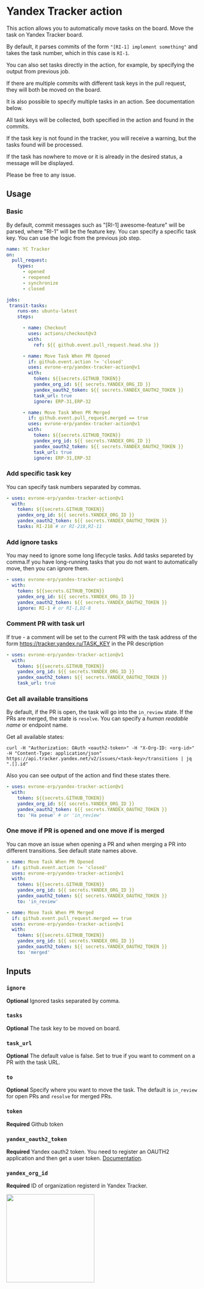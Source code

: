 # Yandex Tracker action

This action allows you to automatically move tasks on the board. Move the task on Yandex Tracker board.

By default, it parses commits of the form `"[RI-1] implement something"` and takes the task number, which in this case is `RI-1`.

You can also set tasks directly in the action, for example, by specifying the output from previous job.

If there are multiple commits with different task keys in the pull request, they will both be moved on the board.

It is also possible to specify multiple tasks in an action. See documentation below.

All task keys will be collected, both specified in the action and found in the commits.

If the task key is not found in the tracker, you will receive a warning, but the tasks found will be processed.

If the task has nowhere to move or it is already in the desired status, a message will be displayed.

Please be free to any issue.
## Usage

### Basic

By default, commit messages such as "[RI-1] awesome-feature" will be parsed, where "RI-1" will be the feature key. You can specify a specific task key. You can use the logic from the previous job step.

```yaml
name: YC Tracker
on:
  pull_request:
    types:
      - opened
      - reopened
      - synchronize
      - closed

jobs:
 transit-tasks:
    runs-on: ubuntu-latest
    steps:

      - name: Checkout
        uses: actions/checkout@v3
        with:
          ref: ${{ github.event.pull_request.head.sha }}

      - name: Move Task When PR Opened
        if: github.event.action != 'closed'
        uses: evrone-erp/yandex-tracker-action@v1
        with:
          token: ${{secrets.GITHUB_TOKEN}}
          yandex_org_id: ${{ secrets.YANDEX_ORG_ID }}
          yandex_oauth2_token: ${{ secrets.YANDEX_OAUTH2_TOKEN }}
          task_url: true
          ignore: ERP-31,ERP-32

      - name: Move Task When PR Merged
        if: github.event.pull_request.merged == true
        uses: evrone-erp/yandex-tracker-action@v1
        with:
          token: ${{secrets.GITHUB_TOKEN}}
          yandex_org_id: ${{ secrets.YANDEX_ORG_ID }}
          yandex_oauth2_token: ${{ secrets.YANDEX_OAUTH2_TOKEN }}
          task_url: true
          ignore: ERP-31,ERP-32
```

 ### Add specific task key

You can specify task numbers separated by commas.

````yaml
- uses: evrone-erp/yandex-tracker-action@v1
  with:
    token: ${{secrets.GITHUB_TOKEN}}
    yandex_org_id: ${{ secrets.YANDEX_ORG_ID }}
    yandex_oauth2_token: ${{ secrets.YANDEX_OAUTH2_TOKEN }}
    tasks: RI-218 # or RI-218,RI-11
````

### Add ignore tasks

You may need to ignore some long lifecycle tasks. Add tasks separeted by comma.If you have long-running tasks that you do not want to automatically move, then you can ignore them.

````yaml
- uses: evrone-erp/yandex-tracker-action@v1
  with:
    token: ${{secrets.GITHUB_TOKEN}}
    yandex_org_id: ${{ secrets.YANDEX_ORG_ID }}
    yandex_oauth2_token: ${{ secrets.YANDEX_OAUTH2_TOKEN }}
    ignore: RI-1 # or RI-1,DI-8
````

### Comment PR with task url

If true - a comment will be set to the current PR with the task address of the form <https://tracker.yandex.ru/TASK_KEY> in the PR description

```yaml
- uses: evrone-erp/yandex-tracker-action@v1
  with:
    token: ${{secrets.GITHUB_TOKEN}}
    yandex_org_id: ${{ secrets.YANDEX_ORG_ID }}
    yandex_oauth2_token: ${{ secrets.YANDEX_OAUTH2_TOKEN }}
    task_url: true
```

### Get all available transitions

By default, if the PR is open, the task will go into the `in_review` state. If the PRs are merged, the state is `resolve`. You can specify a *human readable name* or endpoint name.

Get all available states:

```shell
curl -H "Authorization: OAuth <oauth2-token>" -H "X-Org-ID: <org-id>" -H "Content-Type: application/json" https://api.tracker.yandex.net/v2/issues/<task-key>/transitions | jq ".[].id"
```

Also you can see output of the action and find these states there.

```yaml
- uses: evrone-erp/yandex-tracker-action@v1
  with:
    token: ${{secrets.GITHUB_TOKEN}}
    yandex_org_id: ${{ secrets.YANDEX_ORG_ID }}
    yandex_oauth2_token: ${{ secrets.YANDEX_OAUTH2_TOKEN }}
    to: 'На ревью' # or 'in_review'
```

### One move if PR is opened and one move if is merged

You can move an issue when opening a PR and when merging a PR into different transitions. See default state names above.

```yaml
- name: Move Task When PR Opened
  if: github.event.action != 'closed'
  uses: evrone-erp/yandex-tracker-action@v1
  with:
    token: ${{secrets.GITHUB_TOKEN}}
    yandex_org_id: ${{ secrets.YANDEX_ORG_ID }}
    yandex_oauth2_token: ${{ secrets.YANDEX_OAUTH2_TOKEN }}
    to: 'in_review'

- name: Move Task When PR Merged
  if: github.event.pull_request.merged == true
  uses: evrone-erp/yandex-tracker-action@v1
  with:
    token: ${{secrets.GITHUB_TOKEN}}
    yandex_org_id: ${{ secrets.YANDEX_ORG_ID }}
    yandex_oauth2_token: ${{ secrets.YANDEX_OAUTH2_TOKEN }}
    to: 'merged'
```
## Inputs

### `ignore`

**Optional** Ignored tasks separated by comma.

### `tasks`

**Optional** The task key to be moved on board.

### `task_url`

**Optional** The default value is false. Set to true if you want to comment on a PR with the task URL.

### `to`

**Optional** Specify where you want to move the task. The default is `in_review` for open PRs and `resolve` for merged PRs.

### `token`

**Required** Github token

### `yandex_oauth2_token`

**Required** Yandex oauth2 token. You need to register an OAUTH2 application and then get a user token. [Documentation](https://yandex.ru/dev/id/doc/dg/oauth/concepts/about.html).

### `yandex_org_id`

**Required** ID of organization registerd in Yandex Tracker.


[<img src="https://evrone.com/logo/evrone-sponsored-logo.png" width=231>](https://evrone.com/?utm_source=evrone-django-template)
